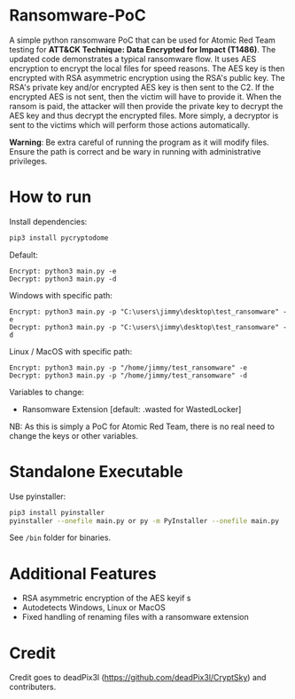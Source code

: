 # Ransomware-PoC
A simple python ransomware PoC that can be used for Atomic Red Team testing for **ATT&CK Technique: Data Encrypted for Impact (T1486)**. The updated code demonstrates a typical ransomware flow. It uses AES encryption to encrypt the local files for speed reasons. The AES key is then encrypted with RSA asymmetric encryption using the RSA's public key. The RSA's private key and/or encrypted AES key is then sent to the C2. If the encrypted AES is not sent, then the victim will have to provide it. When the ransom is paid, the attacker will then provide the private key to decrypt the AES key and thus decrypt the encrypted files. More simply, a decryptor is sent to the victims which will perform those actions automatically. 

**Warning**: Be extra careful of running the program as it will modify files. Ensure the path is correct and be wary in running with administrative privileges.

# How to run
Install dependencies:
```bash
pip3 install pycryptodome
```

Default:
```
Encrypt: python3 main.py -e
Decrypt: python3 main.py -d
```

Windows with specific path:
```
Encrypt: python3 main.py -p "C:\users\jimmy\desktop\test_ransomware" -e
Decrypt: python3 main.py -p "C:\users\jimmy\desktop\test_ransomware" -d
```

Linux / MacOS with specific path:
```
Encrypt: python3 main.py -p "/home/jimmy/test_ransomware" -e
Decrypt: python3 main.py -p "/home/jimmy/test_ransomware" -d
```

Variables to change:
* Ransomware Extension [default: .wasted for WastedLocker]

NB: As this is simply a PoC for Atomic Red Team, there is no real need to change the keys or other variables.

# Standalone Executable
Use pyinstaller:
```bash
pip3 install pyinstaller
pyinstaller --onefile main.py or py -m PyInstaller --onefile main.py
```
See `/bin` folder for binaries.

# Additional Features
* RSA asymmetric encryption of the AES keyif s
* Autodetects Windows, Linux or MacOS
* Fixed handling of renaming files with a ransomware extension

# Credit
Credit goes to deadPix3l (https://github.com/deadPix3l/CryptSky) and contributers.
